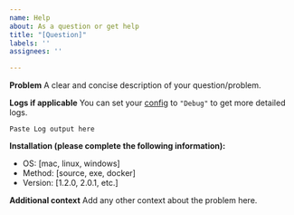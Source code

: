 ```yaml
---
name: Help
about: As a question or get help
title: "[Question]"
labels: ''
assignees: ''

---
```


**Problem**
A clear and concise description of your question/problem.

**Logs if applicable**
You can set your [config](https://github.com/philosowaffle/peloton-to-garmin/blob/master/configuration.example.json#L50) to `"Debug"` to get more detailed logs.
```
Paste Log output here
```

**Installation (please complete the following information):**
 - OS: [mac, linux, windows]
 - Method: [source, exe, docker]
 - Version: [1.2.0, 2.0.1, etc.]

**Additional context**
Add any other context about the problem here.
